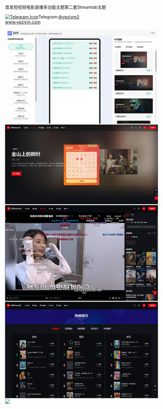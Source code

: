 首发短视频电影直播多功能主题第二套Streamlab主题<p dir="auto"><a target="_blank" rel="noopener noreferrer nofollow" href="https://camo.githubusercontent.com/d614d90677fbc2e34c7c62ebc68c82379d87a57c4beaf05af65fec7ba6b72e36/68747470733a2f2f63646e2d69636f6e732d706e672e666c617469636f6e2e636f6d2f3531322f323131312f323131313634362e706e67"><img src="https://camo.githubusercontent.com/d614d90677fbc2e34c7c62ebc68c82379d87a57c4beaf05af65fec7ba6b72e36/68747470733a2f2f63646e2d69636f6e732d706e672e666c617469636f6e2e636f6d2f3531322f323131312f323131313634362e706e67" alt="Telegram Icon" style="width: 16px; max-width: 100%;" data-canonical-src="https://cdn-icons-png.flaticon.com/512/2111/2111646.png"></a>Telegram:<a href="https://t.me/yeziym2" rel="nofollow">@yeziym2</a><br><a href="https://www.yeziym.com/">www.yeziym.com</a></p><img src="https://github.com/yeziym/tNyknYIYdr/blob/main/Zy6gm.png"><img src="https://github.com/yeziym/tNyknYIYdr/blob/main/5cVcr.png"><img src="https://github.com/yeziym/tNyknYIYdr/blob/main/fS38r.png"><img src="https://github.com/yeziym/tNyknYIYdr/blob/main/NfVKw.png"><img src="https://github.com/yeziym/tNyknYIYdr/blob/main/SbUNc.png">